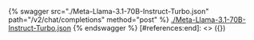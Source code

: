 [#references:start]: <> ({ "template": "openapi" })
{% swagger src="./Meta-Llama-3.1-70B-Instruct-Turbo.json" path="/v2/chat/completions" method="post" %}
[./Meta-Llama-3.1-70B-Instruct-Turbo.json](./Meta-Llama-3.1-70B-Instruct-Turbo.json)
{% endswagger %}
[#references:end]: <> ({})